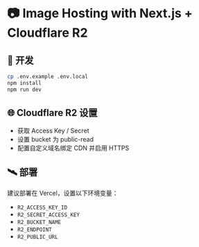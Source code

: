 # 📷 Image Hosting with Next.js + Cloudflare R2

## 🧪 开发

```bash
cp .env.example .env.local
npm install
npm run dev
```

## 🌐 Cloudflare R2 设置

- 获取 Access Key / Secret
- 设置 bucket 为 public-read
- 配置自定义域名绑定 CDN 并启用 HTTPS

## 🛰️ 部署

建议部署在 Vercel，设置以下环境变量：

- `R2_ACCESS_KEY_ID`
- `R2_SECRET_ACCESS_KEY`
- `R2_BUCKET_NAME`
- `R2_ENDPOINT`
- `R2_PUBLIC_URL`